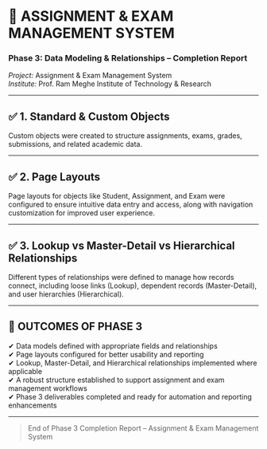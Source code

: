 # 📘 ASSIGNMENT & EXAM MANAGEMENT SYSTEM  
### Phase 3: Data Modeling & Relationships – Completion Report

*Project:* Assignment & Exam Management System  
*Institute:* Prof. Ram Meghe Institute of Technology & Research

---

## ✅ 1. Standard & Custom Objects  
Custom objects were created to structure assignments, exams, grades, submissions, and related academic data.

---

## ✅ 2. Page Layouts  
Page layouts for objects like Student, Assignment, and Exam were configured to ensure intuitive data entry and access, along with navigation customization for improved user experience.

---

## ✅ 3. Lookup vs Master-Detail vs Hierarchical Relationships  
Different types of relationships were defined to manage how records connect, including loose links (Lookup), dependent records (Master-Detail), and user hierarchies (Hierarchical).

---

## 📂 OUTCOMES OF PHASE 3  
✔ Data models defined with appropriate fields and relationships  
✔ Page layouts configured for better usability and reporting  
✔ Lookup, Master-Detail, and Hierarchical relationships implemented where applicable  
✔ A robust structure established to support assignment and exam management workflows  
✔ Phase 3 deliverables completed and ready for automation and reporting enhancements

---

> End of Phase 3 Completion Report – Assignment & Exam Management System